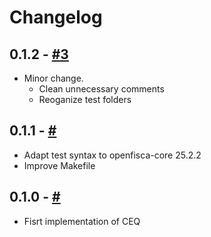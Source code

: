# Changelog

## 0.1.2 - [#3](https://github.com/openfisca-ceq/pull/3)

* Minor change.
  - Clean unnecessary comments
  - Reoganize test folders

## 0.1.1 - [#](https://github.com/openfisca-ceq)

* Adapt test syntax to openfisca-core 25.2.2
* Improve Makefile

## 0.1.0 - [#](https://github.com/openfisca-ceq)

* Fisrt implementation of CEQ